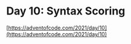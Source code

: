 # Day 10: Syntax Scoring

[https://adventofcode.com/2021/day/10](https://adventofcode.com/2021/day/10)
